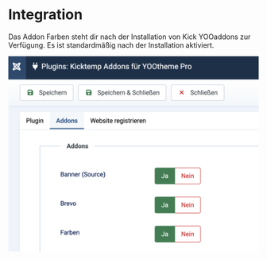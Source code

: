 # Integration

Das Addon Farben steht dir nach der Installation von Kick YOOaddons zur Verfügung. Es ist standardmäßig nach der Installation aktiviert.

![Screenshot Capture - 2024-11-11 - 17-08-27.png](assets/Screenshot%20Capture%20-%202024-11-11%20-%2017-08-27.png)
